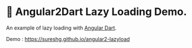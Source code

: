 # 🍾 Angular2Dart Lazy Loading Demo.

An example of lazy loading with [Angular Dart](https://webdev.dartlang.org/).

Demo : https://sureshg.github.io/angular2-lazyload